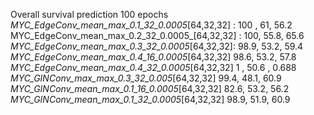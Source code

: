 Overall survival prediction
100 epochs
_MYC_EdgeConv_mean_max_0.1_32_0.0005_[64,32,32] : 100 , 61,  56.2
MYC_EdgeConv_mean_max_0.2_32_0.0005_[64,32,32] : 100, 55.8, 65.6
_MYC_EdgeConv_mean_max_0.3_32_0.0005_[64,32,32]: 98.9, 53.2, 59.4
_MYC_EdgeConv_mean_max_0.4_16_0.0005_[64,32,32] 98.6,  53.2, 57.8
_MYC_EdgeConv_mean_max_0.4_32_0.0005_[64,32,32] 1 ,  50.6 , 0.688
_MYC_GINConv_max_max_0.3_32_0.005_[64,32,32] 99.4, 48.1, 60.9
_MYC_GINConv_mean_max_0.1_16_0.0005_[64,32,32]  82.6,  53.2, 56.2
_MYC_GINConv_mean_max_0.1_32_0.0005_[64,32,32]  98.9, 51.9, 60.9
